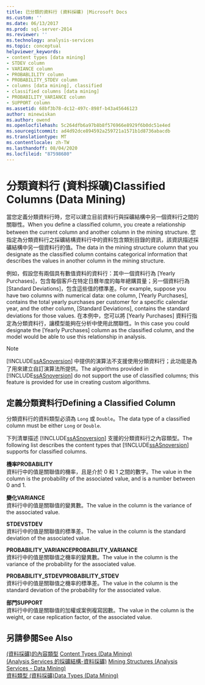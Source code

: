 ```yaml
---
title: 已分類的資料行 (資料採礦) |Microsoft Docs
ms.custom: ''
ms.date: 06/13/2017
ms.prod: sql-server-2014
ms.reviewer: ''
ms.technology: analysis-services
ms.topic: conceptual
helpviewer_keywords:
- content types [data mining]
- STDEV column
- VARIANCE column
- PROBABLILITY column
- PROBABILITY_STDEV column
- columns [data mining], classified
- classified columns [data mining]
- PROBABILITY_VARIANCE column
- SUPPORT column
ms.assetid: 68bf3b78-dc12-497c-898f-b43a45646123
author: minewiskan
ms.author: owend
ms.openlocfilehash: 5c264dfb6a97b8b8f576966e8929f6b0dc51e4ed
ms.sourcegitcommit: ad4d92dce894592a259721a1571b1d8736abacdb
ms.translationtype: MT
ms.contentlocale: zh-TW
ms.lasthandoff: 08/04/2020
ms.locfileid: "87598680"
---
```

# <a name="classified-columns-data-mining"></a><span data-ttu-id="f6807-102">分類資料行 (資料採礦)</span><span class="sxs-lookup"><span data-stu-id="f6807-102">Classified Columns (Data Mining)</span></span>
  <span data-ttu-id="f6807-103">當您定義分類資料行時，您可以建立目前資料行與採礦結構中另一個資料行之間的關聯性。</span><span class="sxs-lookup"><span data-stu-id="f6807-103">When you define a classified column, you create a relationship between the current column and another column in the mining structure.</span></span> <span data-ttu-id="f6807-104">您指定為分類資料行之採礦結構資料行中的資料包含類別目錄的資訊，該資訊描述採礦結構中另一個資料行的值。</span><span class="sxs-lookup"><span data-stu-id="f6807-104">The data in the mining structure column that you designate as the classified column contains categorical information that describes the values in another column in the mining structure.</span></span>  
  
 <span data-ttu-id="f6807-105">例如，假設您有兩個具有數值資料的資料行：其中一個資料行為 [Yearly Purchases]，包含每個客戶在特定日曆年度的每年總購買量；另一個資料行為 [Standard Deviations]，包含這些值的標準差。</span><span class="sxs-lookup"><span data-stu-id="f6807-105">For example, suppose you have two columns with numerical data: one column, [Yearly Purchases], contains the total yearly purchases per customer for a specific calendar year, and the other column, [Standard Deviations], contains the standard deviations for those values.</span></span> <span data-ttu-id="f6807-106">在本例中，您可以將 [Yearly Purchases] 資料行指定為分類資料行，讓模型能夠在分析中使用此關聯性。</span><span class="sxs-lookup"><span data-stu-id="f6807-106">In this case you could designate the [Yearly Purchases] column as the classified column, and the model would be able to use this relationship in analysis.</span></span>  
  
> [!NOTE]  
>  <span data-ttu-id="f6807-107">[!INCLUDE[ssASnoversion](../../includes/ssasnoversion-md.md)] 中提供的演算法不支援使用分類資料行；此功能是為了用來建立自訂演算法所提供。</span><span class="sxs-lookup"><span data-stu-id="f6807-107">The algorithms provided in [!INCLUDE[ssASnoversion](../../includes/ssasnoversion-md.md)] do not support the use of classified columns; this feature is provided for use in creating custom algorithms.</span></span>  
  
## <a name="defining-a-classified-column"></a><span data-ttu-id="f6807-108">定義分類資料行</span><span class="sxs-lookup"><span data-stu-id="f6807-108">Defining a Classified Column</span></span>  
 <span data-ttu-id="f6807-109">分類資料行的資料類型必須為 `Long` 或 `Double`。</span><span class="sxs-lookup"><span data-stu-id="f6807-109">The data type of a classified column must be either `Long` or `Double`.</span></span>  
  
 <span data-ttu-id="f6807-110">下列清單描述 [!INCLUDE[ssASnoversion](../../includes/ssasnoversion-md.md)] 支援的分類資料行之內容類型。</span><span class="sxs-lookup"><span data-stu-id="f6807-110">The following list describes the content types that [!INCLUDE[ssASnoversion](../../includes/ssasnoversion-md.md)] supports for classified columns.</span></span>  
  
 <span data-ttu-id="f6807-111">**機率**</span><span class="sxs-lookup"><span data-stu-id="f6807-111">**PROBABILITY**</span></span>  
 <span data-ttu-id="f6807-112">資料行中的值是關聯值的機率，且是介於 0 和 1 之間的數字。</span><span class="sxs-lookup"><span data-stu-id="f6807-112">The value in the column is the probability of the associated value, and is a number between 0 and 1.</span></span>  
  
 <span data-ttu-id="f6807-113">**變化**</span><span class="sxs-lookup"><span data-stu-id="f6807-113">**VARIANCE**</span></span>  
 <span data-ttu-id="f6807-114">資料行中的值是關聯值的變異數。</span><span class="sxs-lookup"><span data-stu-id="f6807-114">The value in the column is the variance of the associated value.</span></span>  
  
 <span data-ttu-id="f6807-115">**STDEV**</span><span class="sxs-lookup"><span data-stu-id="f6807-115">**STDEV**</span></span>  
 <span data-ttu-id="f6807-116">資料行中的值是關聯值的標準差。</span><span class="sxs-lookup"><span data-stu-id="f6807-116">The value in the column is the standard deviation of the associated value.</span></span>  
  
 <span data-ttu-id="f6807-117">**PROBABILITY_VARIANCE**</span><span class="sxs-lookup"><span data-stu-id="f6807-117">**PROBABILITY_VARIANCE**</span></span>  
 <span data-ttu-id="f6807-118">資料行中的值是關聯值之機率的變異數。</span><span class="sxs-lookup"><span data-stu-id="f6807-118">The value in the column is the variance of the probability for the associated value.</span></span>  
  
 <span data-ttu-id="f6807-119">**PROBABILITY_STDEV**</span><span class="sxs-lookup"><span data-stu-id="f6807-119">**PROBABILITY_STDEV**</span></span>  
 <span data-ttu-id="f6807-120">資料行中的值是關聯值之機率的標準差。</span><span class="sxs-lookup"><span data-stu-id="f6807-120">The value in the column is the standard deviation of the probability for the associated value.</span></span>  
  
 <span data-ttu-id="f6807-121">**部門**</span><span class="sxs-lookup"><span data-stu-id="f6807-121">**SUPPORT**</span></span>  
 <span data-ttu-id="f6807-122">資料行中的值是關聯值的加權或案例複寫因數。</span><span class="sxs-lookup"><span data-stu-id="f6807-122">The value in the column is the weight, or case replication factor, of the associated value.</span></span>  
  
## <a name="see-also"></a><span data-ttu-id="f6807-123">另請參閱</span><span class="sxs-lookup"><span data-stu-id="f6807-123">See Also</span></span>  
 <span data-ttu-id="f6807-124">[&#40;資料採礦&#41;的內容類型](content-types-data-mining.md) </span><span class="sxs-lookup"><span data-stu-id="f6807-124">[Content Types &#40;Data Mining&#41;](content-types-data-mining.md) </span></span>  
 <span data-ttu-id="f6807-125">[&#40;Analysis Services 的採礦結構-資料採礦&#41;](mining-structures-analysis-services-data-mining.md) </span><span class="sxs-lookup"><span data-stu-id="f6807-125">[Mining Structures &#40;Analysis Services - Data Mining&#41;](mining-structures-analysis-services-data-mining.md) </span></span>  
 [<span data-ttu-id="f6807-126">資料類型 &#40;資料採礦&#41;</span><span class="sxs-lookup"><span data-stu-id="f6807-126">Data Types &#40;Data Mining&#41;</span></span>](data-types-data-mining.md)  
  
  
